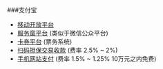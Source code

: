 ###支付宝

+ [移动开放平台](https://mp.alipay.com/)
+ [服务窗平台](https://fuwu.alipay.com/platform/index.htm) (类似于微信公众平台)
+ [卡券平台](https://alipass.alipay.com/help/introIndex.htm) (票务系统)
+ [扫码担保交易收款](https://b.alipay.com/order/productDetail.htm?productId=2014022406013530) (费率 2.5% ~ 2%)
+ [手机网站支付](https://b.alipay.com/order/productDetail.htm?productId=2014110308142133) (费率 1.5% ~ 1.25% 10万元之内免费)
